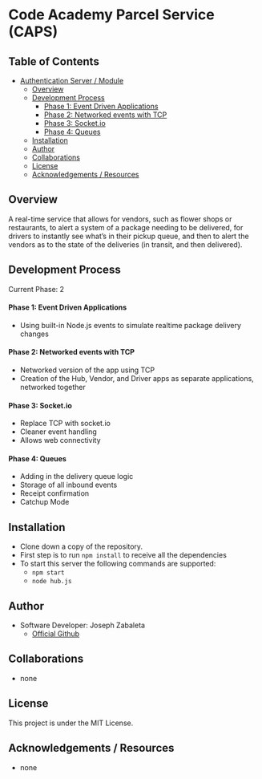 # Code Academy Parcel Service (CAPS)

## Table of Contents
- [Authentication Server / Module](#authentication-server-/-module)
    - [Overview](#overview)
    - [Development Process](#development-process)
        - [Phase 1: Event Driven Applications](#phase-1-event-driven-applications)
        - [Phase 2: Networked events with TCP](#phase-2-networked-events-with-tcp)
        - [Phase 3: Socket.io](#phase-3-socket.io)
        - [Phase 4: Queues](#phase-4-queues)
    - [Installation](#installation)
    - [Author](#author)
    - [Collaborations](#collaborations)
    - [License](#license)
    - [Acknowledgements / Resources](#acknowledgements-/-resources)

## Overview
A real-time service that allows for vendors, such as flower shops or restaurants, to alert a system of a package needing to be delivered, for drivers to instantly see what’s in their pickup queue, and then to alert the vendors as to the state of the deliveries (in transit, and then delivered).


## Development Process
Current Phase: 2

#### Phase 1: Event Driven Applications
- Using built-in Node.js events to simulate realtime package delivery changes

#### Phase 2: Networked events with TCP
- Networked version of the app using TCP
- Creation of the Hub, Vendor, and Driver apps as separate applications, networked together

#### Phase 3: Socket.io
- Replace TCP with socket.io
- Cleaner event handling
- Allows web connectivity

#### Phase 4: Queues
- Adding in the delivery queue logic
- Storage of all inbound events
- Receipt confirmation
- Catchup Mode

## Installation
- Clone down a copy of the repository.
- First step is to run `npm install` to receive all the dependencies
- To start this server the following commands are supported:
    - `npm start`
    - `node hub.js`

## Author
- Software Developer: Joseph Zabaleta
  - [Official Github](https://github.com/joseph-zabaleta)

## Collaborations
- none

## License
This project is under the MIT License.

## Acknowledgements / Resources
- none
